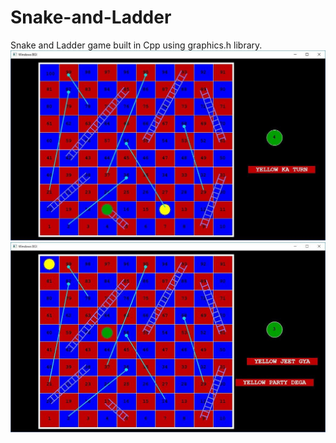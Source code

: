 # Snake-and-Ladder
Snake and Ladder game built in Cpp using graphics.h library.
![](snaps/1.jpg)
![](snaps/2.jpg)
